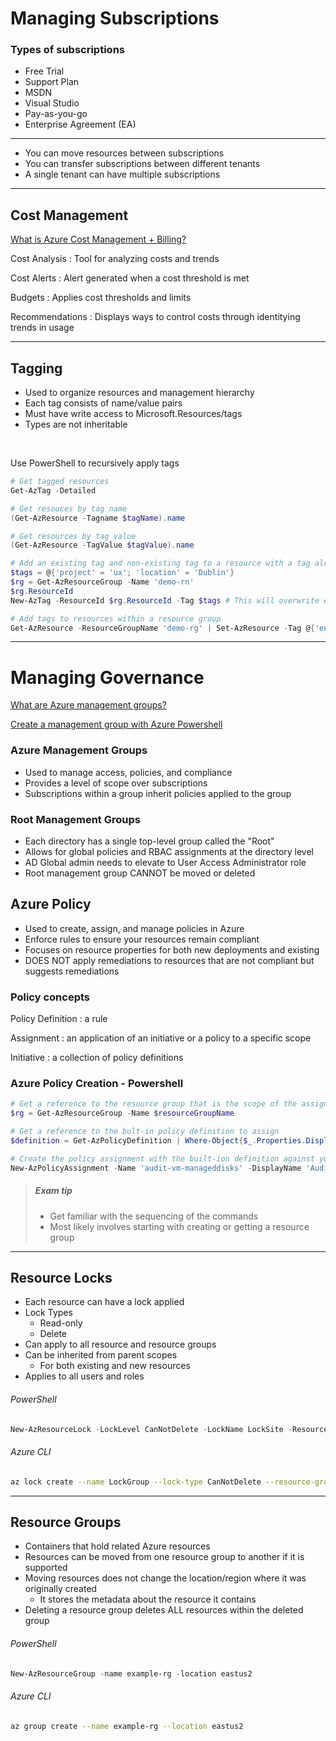 # Managing Subscriptions

### Types of subscriptions
- Free Trial
- Support Plan
- MSDN
- Visual Studio
- Pay-as-you-go
- Enterprise Agreement (EA)
---
- You can move resources between subscriptions
- You can transfer subscriptions between different tenants
- A single tenant can have multiple subscriptions
---
## Cost Management
[What is Azure Cost Management + Billing?](https://docs.microsoft.com/en-us/azure/cost-management-billing/cost-management-billing-overview)

Cost Analysis
: Tool for analyzing costs and trends

Cost Alerts
: Alert generated when a cost threshold is met

Budgets
: Applies cost thresholds and limits 

Recommendations
: Displays ways to control costs through identitying trends in usage

---

## Tagging

- Used to organize resources and management hierarchy
- Each tag consists of name/value pairs
- Must have write access to Microsoft.Resources/tags
- Types are not inheritable

<br>

Use PowerShell to recursively apply tags
```PowerShell
# Get tagged resources
Get-AzTag -Detailed

# Get resouces by tag name
(Get-AzResource -Tagname $tagName).name

# Get resources by tag value
(Get-AzResource -TagValue $tagValue).name

# Add an existing tag and non-existing tag to a resource with a tag already
$tags = @{'project' = 'ux'; 'location' = 'Dublin'}
$rg = Get-AzResourceGroup -Name 'demo-rn'
$rg.ResourceId
New-AzTag -ResourceId $rg.ResourceId -Tag $tags # This will overwrite existing tags

# Add tags to resources within a resource group
Get-AzResource -ResourceGroupName 'demo-rg' | Set-AzResource -Tag @{'environment' = 'staging'}
```
---
# Managing Governance

[What are Azure management groups?](https://docs.microsoft.com/en-us/azure/governance/management-groups/overview)

[Create a management group with Azure Powershell](https://docs.microsoft.com/en-us/azure/governance/management-groups/create-management-group-powershell)

### Azure Management Groups
- Used to manage access, policies, and compliance
- Provides a level of scope over subscriptions
- Subscriptions within a group inherit policies applied to the group

### Root Management Groups
- Each directory has a single top-level group called the "Root"
- Allows for global policies and RBAC assignments at the directory level
- AD Global admin needs to elevate to User Access Administrator role
- Root management group CANNOT be moved or deleted

## Azure Policy
- Used to create, assign, and manage policies in Azure
- Enforce rules to ensure your resources remain compliant
- Focuses on resource properties for both new deployments and existing
- DOES NOT apply remediations to resources that are not compliant but suggests remediations

### Policy concepts

Policy Definition
: a rule

Assignment
: an application of an initiative or a policy to a specific scope

Initiative
: a collection of policy definitions

### Azure Policy Creation - Powershell
```PowerShell
# Get a reference to the resource group that is the scope of the assignment
$rg = Get-AzResourceGroup -Name $resourceGroupName

# Get a reference to the bult-in policy definition to assign
$definition = Get-AzPolicyDefinition | Where-Object{$_.Properties.DisplayName -eq 'Audit VMs that do not use managed disks'}

# Create the policy assignment with the built-ion definition against your resource group
New-AzPolicyAssignment -Name 'audit-vm-manageddisks' -DisplayName 'Audit VMs without managed disks Assignment' -Scope $rg.ResourceId -PolicyDefinition $definition
``` 
> ##### Exam tip
> - Get familiar with the sequencing of the commands
> - Most likely involves starting with creating or getting a resource group

---

## Resource Locks

- Each resource can have a lock applied
- Lock Types
    - Read-only
    - Delete
- Can apply to all resource and resource groups
- Can be inherited from parent scopes
    - For both existing and new resources
- Applies to all users and roles

###### PowerShell
```PowerShell
New-AzResourceLock -LockLevel CanNotDelete -LockName LockSite -ResourceName examplesite
```
###### Azure CLI
```bash
az lock create --name LockGroup --lock-type CanNotDelete --resource-group exampleresourcegroup
```
---
## Resource Groups
- Containers that hold related Azure resources
- Resources can be moved from one resource group to another if it is supported
- Moving resources does not change the location/region where it was originally created
    - It stores the metadata about the resource it contains
- Deleting a resource group deletes ALL resources within the deleted group

###### PowerShell
```PowerShell
New-AzResourceGroup -name example-rg -location eastus2
```

###### Azure CLI
```bash
az group create --name example-rg --location eastus2
```